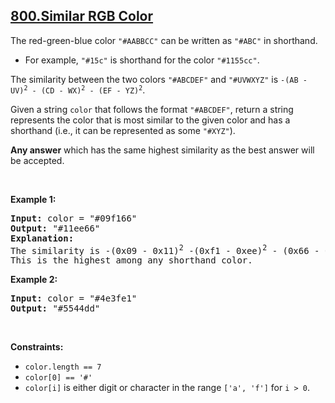 ## [800.Similar RGB Color](https://leetcode.com/problems/similar-rgb-color/)
<p>The red-green-blue color <code>&quot;#AABBCC&quot;</code> can be written as <code>&quot;#ABC&quot;</code> in shorthand.</p>

<ul>
	<li>For example, <code>&quot;#15c&quot;</code> is shorthand for the color <code>&quot;#1155cc&quot;</code>.</li>
</ul>

<p>The similarity between the two colors <code>&quot;#ABCDEF&quot;</code> and <code>&quot;#UVWXYZ&quot;</code> is <code>-(AB - UV)<sup>2</sup> - (CD - WX)<sup>2</sup> - (EF - YZ)<sup>2</sup></code>.</p>

<p>Given a string <code>color</code> that follows the format <code>&quot;#ABCDEF&quot;</code>, return a string represents the color that is most similar to the given color and has a shorthand (i.e., it can be represented as some <code>&quot;#XYZ&quot;</code>).</p>

<p><strong>Any answer</strong> which has the same highest similarity as the best answer will be accepted.</p>

<p>&nbsp;</p>
<p><strong class="example">Example 1:</strong></p>

<pre>
<strong>Input:</strong> color = &quot;#09f166&quot;
<strong>Output:</strong> &quot;#11ee66&quot;
<strong>Explanation:</strong> 
The similarity is -(0x09 - 0x11)<sup>2</sup> -(0xf1 - 0xee)<sup>2</sup> - (0x66 - 0x66)<sup>2</sup> = -64 -9 -0 = -73.
This is the highest among any shorthand color.
</pre>

<p><strong class="example">Example 2:</strong></p>

<pre>
<strong>Input:</strong> color = &quot;#4e3fe1&quot;
<strong>Output:</strong> &quot;#5544dd&quot;
</pre>

<p>&nbsp;</p>
<p><strong>Constraints:</strong></p>

<ul>
	<li><code>color.length == 7</code></li>
	<li><code>color[0] == &#39;#&#39;</code></li>
	<li><code>color[i]</code> is either digit or character in the range <code>[&#39;a&#39;, &#39;f&#39;]</code> for <code>i &gt; 0</code>.</li>
</ul>
